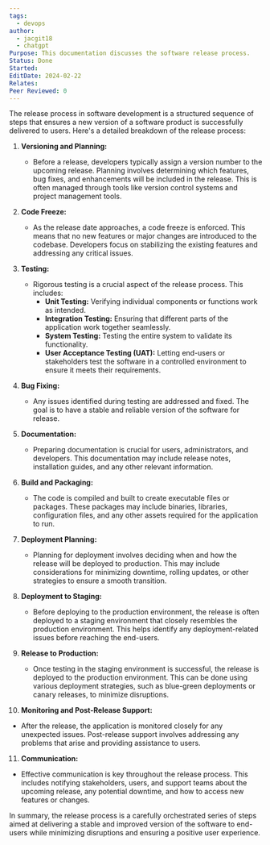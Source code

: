 ```yaml
---
tags:
  - devops
author:
  - jacgit18
  - chatgpt
Purpose: This documentation discusses the software release process.
Status: Done
Started: 
EditDate: 2024-02-22
Relates: 
Peer Reviewed: 0
---
```

The release process in software development is a structured sequence of steps that ensures a new version of a software product is successfully delivered to users. Here's a detailed breakdown of the release process:

1. **Versioning and Planning:**
   - Before a release, developers typically assign a version number to the upcoming release. Planning involves determining which features, bug fixes, and enhancements will be included in the release. This is often managed through tools like version control systems and project management tools.

2. **Code Freeze:**
   - As the release date approaches, a code freeze is enforced. This means that no new features or major changes are introduced to the codebase. Developers focus on stabilizing the existing features and addressing any critical issues.

3. **Testing:**
   - Rigorous testing is a crucial aspect of the release process. This includes:
      - **Unit Testing:** Verifying individual components or functions work as intended.
      - **Integration Testing:** Ensuring that different parts of the application work together seamlessly.
      - **System Testing:** Testing the entire system to validate its functionality.
      - **User Acceptance Testing (UAT):** Letting end-users or stakeholders test the software in a controlled environment to ensure it meets their requirements.

4. **Bug Fixing:**
   - Any issues identified during testing are addressed and fixed. The goal is to have a stable and reliable version of the software for release.

5. **Documentation:**
   - Preparing documentation is crucial for users, administrators, and developers. This documentation may include release notes, installation guides, and any other relevant information.

6. **Build and Packaging:**
   - The code is compiled and built to create executable files or packages. These packages may include binaries, libraries, configuration files, and any other assets required for the application to run.

7. **Deployment Planning:**
   - Planning for deployment involves deciding when and how the release will be deployed to production. This may include considerations for minimizing downtime, rolling updates, or other strategies to ensure a smooth transition.

8. **Deployment to Staging:**
   - Before deploying to the production environment, the release is often deployed to a staging environment that closely resembles the production environment. This helps identify any deployment-related issues before reaching the end-users.

9. **Release to Production:**
   - Once testing in the staging environment is successful, the release is deployed to the production environment. This can be done using various deployment strategies, such as blue-green deployments or canary releases, to minimize disruptions.

10. **Monitoring and Post-Release Support:**
   - After the release, the application is monitored closely for any unexpected issues. Post-release support involves addressing any problems that arise and providing assistance to users.

11. **Communication:**
   - Effective communication is key throughout the release process. This includes notifying stakeholders, users, and support teams about the upcoming release, any potential downtime, and how to access new features or changes.

In summary, the release process is a carefully orchestrated series of steps aimed at delivering a stable and improved version of the software to end-users while minimizing disruptions and ensuring a positive user experience.